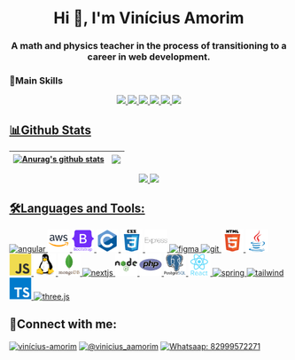 



  

<h1  align="center">Hi 👋, I'm Vinícius Amorim</h1>

<h3  align="center">A math and physics teacher in the process of transitioning to a career in web development.</h3>

### 💎Main Skills
<div align="center">  
<a href="JavaScript" target="_blank"><img src="https://img.shields.io/badge/JavaScript-000?style=for-the-badge&logo=javascript"</a>
<a href="https://img.shields.io/badge/TypeScript-000?style=for-the-badge&logo=typescript" target="_blank"><img src="https://img.shields.io/badge/TypeScript-000?style=for-the-badge&logo=typescript"</a>
<a href="https://img.shields.io/badge/React-000?style=for-the-badge&logo=react" target="_blank"><img src="https://img.shields.io/badge/React-000?style=for-the-badge&logo=react"</a>
<a href="https://img.shields.io/badge/Angular-000?style=for-the-badge&logo=angular&logoColor=C3002F" target="_blank"><img src="https://img.shields.io/badge/Angular-000?style=for-the-badge&logo=angular&logoColor=C3002F"</a>
<a href="https://img.shields.io/badge/Node%20js-000?style=for-the-badge&logo=nodedotjs&logoColor=white" target="_blank"><img src="https://img.shields.io/badge/Node%20js-000?style=for-the-badge&logo=nodedotjs&logoColor=white"</a>
<a href="https://img.shields.io/badge/Express%20js-000000?style=for-the-badge&logo=express&logoColor=white" target="_blank"><img src="https://img.shields.io/badge/Express%20js-000000?style=for-the-badge&logo=express&logoColor=white"</a>
</div>




## 📊Github Stats
<table>
<thead>
<tr>
<th><a href="https://github-readme-stats-new-git-master-3vinicius.vercel.app/api/top-langs/?username=3vinicius"><img align="center" src="https://github-readme-stats-new-git-master-3vinicius.vercel.app/api?username=3vinicius&show_icons=true&theme=dracula" alt="Anurag's github stats" data-canonical-src="https://github-readme-stats-new-git-master-3vinicius.vercel.app/api/top-langs/?username=3vinicius&amp;show_icons=true&amp;include_all_commits=true&amp;theme=buefy&amp;hide_border=true" style="max-width: 100%;"></a></th>
<th><a href="https://github.com/anuraghazra/github-readme-stats"><img align="center" src="https://github-readme-stats-new-git-master-3vinicius.vercel.app/api/top-langs/?username=3vinicius&hide_progress=false&langs_count=10&layout=compact" data-canonical-src="https://github-readme-stats.vercel.app/api/top-langs/?username=anuraghazra&amp;layout=compact&amp;theme=buefy&amp;hide_border=true" style="max-width: 100%;"></a></th>
</tr>
</thead>
</table>
<div align="center">  
<a href="https://www.linkedin.com/in/viniciusaamorim/" target="_blank"><img src="https://img.shields.io/badge/LinkedIn-0077B5?style=for-the-badge&logo=linkedin&logoColor=white"</a>
<a href="https://www.instagram.com/vinicius_aamorim/" target="_blank"><img src="https://img.shields.io/badge/-Instagram-%23E4405F?style=for-the-badge&logo=instagram&logoColor=white"</a>
</div>

  

  

## 🛠Languages and Tools:

<p  align="left"> <a  href="https://angular.io"  target="_blank"  rel="noreferrer"> <img  src="https://angular.io/assets/images/logos/angular/angular.svg"  alt="angular"  width="40"  height="40"/> </a> <a  href="https://aws.amazon.com"  target="_blank"  rel="noreferrer"> <img  src="https://raw.githubusercontent.com/github/explore/fbceb94436312b6dacde68d122a5b9c7d11f9524/topics/aws/aws.png?size=48"  alt="aws"  width="40"  height="40"/> </a> <a  href="https://getbootstrap.com"  target="_blank"  rel="noreferrer"> <img  src="https://raw.githubusercontent.com/devicons/devicon/master/icons/bootstrap/bootstrap-plain-wordmark.svg"  alt="bootstrap"  width="40"  height="40"/> </a> <a  href="https://www.cprogramming.com/"  target="_blank"  rel="noreferrer"> <img  src="https://raw.githubusercontent.com/devicons/devicon/master/icons/c/c-original.svg"  alt="c"  width="40"  height="40"/> </a> <a  href="https://www.w3schools.com/css/"  target="_blank"  rel="noreferrer"> <img  src="https://raw.githubusercontent.com/devicons/devicon/master/icons/css3/css3-original-wordmark.svg"  alt="css3"  width="40"  height="40"/> </a> <a  href="https://expressjs.com"  target="_blank"  rel="noreferrer"> <img  src="https://raw.githubusercontent.com/github/explore/80688e429a7d4ef2fca1e82350fe8e3517d3494d/topics/express/express.png?size=48"  alt="express"  width="40"  height="40"/> </a> <a  href="https://www.figma.com/"  target="_blank"  rel="noreferrer"> <img  src="https://www.vectorlogo.zone/logos/figma/figma-icon.svg"  alt="figma"  width="40"  height="40"/> </a> <a  href="https://git-scm.com/"  target="_blank"  rel="noreferrer"> <img  src="https://www.vectorlogo.zone/logos/git-scm/git-scm-icon.svg"  alt="git"  width="40"  height="40"/> </a> <a  href="https://www.w3.org/html/"  target="_blank"  rel="noreferrer"> <img  src="https://raw.githubusercontent.com/devicons/devicon/master/icons/html5/html5-original-wordmark.svg"  alt="html5"  width="40"  height="40"/> </a> <a  href="https://www.java.com"  target="_blank"  rel="noreferrer"> <img  src="https://raw.githubusercontent.com/devicons/devicon/master/icons/java/java-original.svg"  alt="java"  width="40"  height="40"/> </a> <a  href="https://developer.mozilla.org/en-US/docs/Web/JavaScript"  target="_blank"  rel="noreferrer"> <img  src="https://raw.githubusercontent.com/devicons/devicon/master/icons/javascript/javascript-original.svg"  alt="javascript"  width="40"  height="40"/> </a> <a  href="https://www.linux.org/"  target="_blank"  rel="noreferrer"> <img  src="https://raw.githubusercontent.com/devicons/devicon/master/icons/linux/linux-original.svg"  alt="linux"  width="40"  height="40"/> </a> <a  href="https://www.mongodb.com/"  target="_blank"  rel="noreferrer"> <img  src="https://raw.githubusercontent.com/devicons/devicon/master/icons/mongodb/mongodb-original-wordmark.svg"  alt="mongodb"  width="40"  height="40"/> </a> <a  href="https://nextjs.org/"  target="_blank"  rel="noreferrer"> <img  src="https://rettimo.gallerycdn.vsassets.io/extensions/rettimo/nextjs-vscode-snippets/0.1.1/1610107933484/Microsoft.VisualStudio.Services.Icons.Default"  alt="nextjs"  width="40"  height="40"/> </a> <a  href="https://nodejs.org"  target="_blank"  rel="noreferrer"> <img  src="https://raw.githubusercontent.com/devicons/devicon/master/icons/nodejs/nodejs-original-wordmark.svg"  alt="nodejs"  width="40"  height="40"/> </a> <a  href="https://www.php.net"  target="_blank"  rel="noreferrer"> <img  src="https://raw.githubusercontent.com/devicons/devicon/master/icons/php/php-original.svg"  alt="php"  width="40"  height="40"/> </a> <a  href="https://www.postgresql.org"  target="_blank"  rel="noreferrer"> <img  src="https://raw.githubusercontent.com/devicons/devicon/master/icons/postgresql/postgresql-original-wordmark.svg"  alt="postgresql"  width="40"  height="40"/> </a> <a  href="https://reactjs.org/"  target="_blank"  rel="noreferrer"> <img  src="https://raw.githubusercontent.com/devicons/devicon/master/icons/react/react-original-wordmark.svg"  alt="react"  width="40"  height="40"/> </a> <a  href="https://spring.io/"  target="_blank"  rel="noreferrer"> <img  src="https://www.vectorlogo.zone/logos/springio/springio-icon.svg"  alt="spring"  width="40"  height="40"/> </a> <a  href="https://tailwindcss.com/"  target="_blank"  rel="noreferrer"> <img  src="https://www.vectorlogo.zone/logos/tailwindcss/tailwindcss-icon.svg"  alt="tailwind"  width="40"  height="40"/> </a> <a  href="https://www.typescriptlang.org/"  target="_blank"  rel="noreferrer"> <img  src="https://raw.githubusercontent.com/devicons/devicon/master/icons/typescript/typescript-original.svg"  alt="typescript"  width="40"  height="40"/> </a>
<a  href="https://threejs.org/"  target="_blank"  rel="noreferrer"> <img  src="https://vvcestudio.com.br/static/assetsv5/img/codigo/logothreejs.png"  alt="three.js"  width="40"  height="40"/> </a>
 </p>

  
  
## 📨Connect with me:

<p  align="left">
<a  href="https://linkedin.com/in/viniciusaamorim"  target="blank"><img  align="center"  src="https://raw.githubusercontent.com/rahuldkjain/github-profile-readme-generator/master/src/images/icons/Social/linked-in-alt.svg"  alt="vinícius-amorim"  height="40"  width="40" /></a>
<a  href="https://instagram.com/vinicius_aamorim/"  target="blank"><img  align="center"  src="https://raw.githubusercontent.com/rahuldkjain/github-profile-readme-generator/master/src/images/icons/Social/instagram.svg"  alt="@vinicius_aamorim"  height="40"  width="40" /></a>
<a  href="https://wa.me/5582999572271"  target="blank"><img  align="center"  src="https://imagepng.org/wp-content/uploads/2017/08/WhatsApp-icone.png"  alt="Whatsaap: 82999572271"  height="40"  width="40" /></a>
</p>

